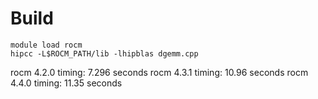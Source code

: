 # Build

```
module load rocm
hipcc -L$ROCM_PATH/lib -lhipblas dgemm.cpp
```
rocm 4.2.0 timing: 7.296 seconds
rocm 4.3.1 timing: 10.96 seconds
rocm 4.4.0 timing: 11.35 seconds
